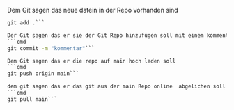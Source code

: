 Dem Git sagen das neue datein in der Repo vorhanden sind
```cmd
git add .```

Der Git sagen das er sie der Git Repo hinzufügen soll mit einem kommentar
```cmd
git commit -m "kommentar"```

Dem Git sagen das er die repo auf main hoch laden soll
```cmd
git push origin main```

dem git sagen das er das git aus der main Repo online  abgelichen soll
```cmd
git pull main```